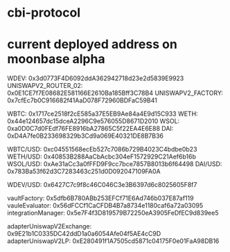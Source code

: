 # cbi-protocol

# current deployed address on moonbase alpha

WDEV: 0x3d0773F4D6092ddA362942718d23e2d5839E9923
UNISWAPV2_ROUTER_02: 0x0E1CE7f7E08682E581166E2610Ba185Bff3C78B4
UNISWAPV2_FACTORY: 0x7cfEc7b0C916682f41AaD078F72960BDFaC59B41

WBTC: 0x1717ce2518f2cE585a37E5EB9Ae84a4E9d15C933
WETH: 0x44e124657dc15dceA2296C9e576055D8671D2010
WSOL: 0xa0D0C7d0FEdf76FE8916bA27865C5f22EA4E6E88
DAI: 0xD4A7fe0B233698329b3Cd9a069E40321DE8B7B36

WBTC/USD: 0xc04551568ecEb527c7086b729B4023C4bdbe0b23
WETH/USD: 0x40853B288AaCbAcbc304eF1572929C21Aef6b16b
WSOL/USD: 0xAe31aCc3a0fFFD9F9cc7bce7857B8013b6f64498
DAI/USD: 0x783Ba53f62d3C7283463c251d0D092047109FA0A

WDEV/USD: 0x6427C7c9f8c46C046C3e3B6397d6c8025605F8f7

vaultFactory: 0x5dfb6B780ABb253EFCf71E6Ad746b037E87af119
vauleEvaluator: 0x56dFCCf1CaCFDB4B7a8734e1180caf6a72a03095
integrationManager: 0x5e7F4f3D819579B72250eA3905FeDfEC9d839ee5

adapterUniswapV2Exchange: 0x9E21b1C0335DC42ddD1a0a6054Afe04f5AE4cC9D
adapterUniswapV2LP: 0xE280491f1A7505cd5871c04175F0e01FaA98DB16